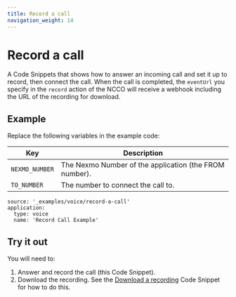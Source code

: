 ```yaml
---
title: Record a call
navigation_weight: 14
---
```


# Record a call

A Code Snippets that shows how to answer an incoming call and set it up to
record, then connect the call. When the call is completed, the `eventUrl`
you specify in the `record` action of the NCCO will receive a webhook
including the URL of the recording for download.

## Example

Replace the following variables in the example code:

Key |	Description
-- | --
`NEXMO_NUMBER` | The Nexmo Number of the application (the FROM number).
`TO_NUMBER` | The number to connect the call to.


```code_snippets
source: '_examples/voice/record-a-call'
application:
  type: voice
  name: 'Record Call Example'
```

## Try it out

You will need to:

1. Answer and record the call (this Code Snippet).
2. Download the recording. See the [Download a recording](/voice/voice-api/code-snippets/download-a-recording) Code Snippet for how to do this.
